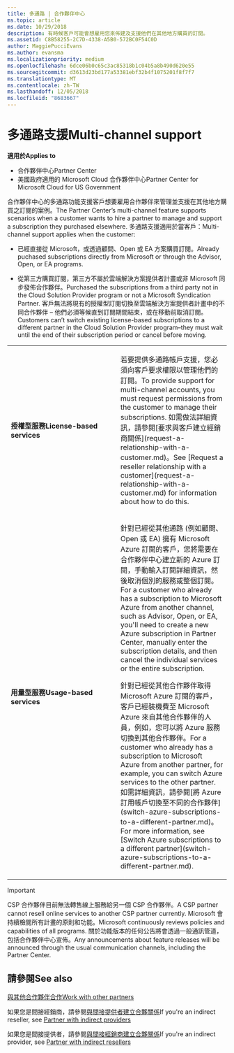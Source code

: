 ```yaml
---
title: 多通路 | 合作夥伴中心
ms.topic: article
ms.date: 10/29/2018
description: 有時候客戶可能會想雇用您來佈建及支援他們在其他地方購買的訂閱。
ms.assetid: C8B58255-2C7D-4338-A5B0-572BC0F54C0D
author: MaggiePucciEvans
ms.author: evansma
ms.localizationpriority: medium
ms.openlocfilehash: 6dce06b0c65c3ac85318b1c04b5a8b490d620e55
ms.sourcegitcommit: d3613d23bd177a53381ebf32b4f1075201f8f7f7
ms.translationtype: MT
ms.contentlocale: zh-TW
ms.lasthandoff: 12/05/2018
ms.locfileid: "8683667"
---
```

# <a name="multi-channel-support"></a><span data-ttu-id="9dc72-103">多通路支援</span><span class="sxs-lookup"><span data-stu-id="9dc72-103">Multi-channel support</span></span>

**<span data-ttu-id="9dc72-104">適用於</span><span class="sxs-lookup"><span data-stu-id="9dc72-104">Applies to</span></span>**

-  <span data-ttu-id="9dc72-105">合作夥伴中心</span><span class="sxs-lookup"><span data-stu-id="9dc72-105">Partner Center</span></span>
-  <span data-ttu-id="9dc72-106">美國政府適用的 Microsoft Cloud 合作夥伴中心</span><span class="sxs-lookup"><span data-stu-id="9dc72-106">Partner Center for Microsoft Cloud for US Government</span></span>


<span data-ttu-id="9dc72-107">合作夥伴中心的多通路功能支援客戶想要雇用合作夥伴來管理並支援在其他地方購買之訂閱的案例。</span><span class="sxs-lookup"><span data-stu-id="9dc72-107">The Partner Center’s multi-channel feature supports scenarios when a customer wants to hire a partner to manage and support a subscription they purchased elsewhere.</span></span> <span data-ttu-id="9dc72-108">多通路支援適用於當客戶：</span><span class="sxs-lookup"><span data-stu-id="9dc72-108">Multi-channel support applies when the customer:</span></span>

-   <span data-ttu-id="9dc72-109">已經直接從 Microsoft，或透過顧問、Open 或 EA 方案購買訂閱。</span><span class="sxs-lookup"><span data-stu-id="9dc72-109">Already puchased subscriptions directly from Microsoft or through the Advisor, Open, or EA programs.</span></span>

-   <span data-ttu-id="9dc72-110">從第三方購買訂閱，第三方不屬於雲端解決方案提供者計畫或非 Microsoft 同步發佈合作夥伴。</span><span class="sxs-lookup"><span data-stu-id="9dc72-110">Purchased the subscriptions from a third party not in the Cloud Solution Provider program or not a Microsoft Syndication Partner.</span></span> <span data-ttu-id="9dc72-111">客戶無法將現有的授權型訂閱切換至雲端解決方案提供者計畫中的不同合作夥伴 – 他們必須等候直到訂閱期間結束，或在移動前取消訂閱。</span><span class="sxs-lookup"><span data-stu-id="9dc72-111">Customers can’t switch existing license-based subscriptions to a different partner in the Cloud Solution Provider program–they must wait until the end of their subscription period or cancel before moving.</span></span>


<table>
<colgroup>
<col width="50%" />
<col width="50%" />
</colgroup>
<tbody>
<tr class="odd">
<td><p><strong><span data-ttu-id="9dc72-112">授權型服務</span><span class="sxs-lookup"><span data-stu-id="9dc72-112">License-based services</span></span></strong></p></td>
<td><p><span data-ttu-id="9dc72-113">若要提供多通路帳戶支援，您必須向客戶要求權限以管理他們的訂閱。</span><span class="sxs-lookup"><span data-stu-id="9dc72-113">To provide support for multi-channel accounts, you must request permissions from the customer to manage their subscriptions.</span></span> <span data-ttu-id="9dc72-114">如需做法詳細資訊，請參閱[要求與客戶建立經銷商關係](request-a-relationship-with-a-customer.md)。</span><span class="sxs-lookup"><span data-stu-id="9dc72-114">See [Request a reseller relationship with a customer](request-a-relationship-with-a-customer.md) for information about how to do this.</span></span></p></td>
</tr>
<tr class="even">
<td><p><strong><span data-ttu-id="9dc72-115">用量型服務</span><span class="sxs-lookup"><span data-stu-id="9dc72-115">Usage-based services</span></span></strong></p></td>
<td>
<p><span data-ttu-id="9dc72-116">針對已經從其他通路 (例如顧問、Open 或 EA) 擁有 Microsoft Azure 訂閱的客戶，您將需要在合作夥伴中心建立新的 Azure 訂閱，手動輸入訂閱詳細資訊，然後取消個別的服務或整個訂閱。</span><span class="sxs-lookup"><span data-stu-id="9dc72-116">For a customer who already has a subscription to Microsoft Azure from another channel, such as Advisor, Open, or EA, you'll need to create a new Azure subscription in Partner Center, manually enter the subscription details, and then cancel the individual services or the entire subscription.</span></span></p>
<p><span data-ttu-id="9dc72-117">針對已經從其他合作夥伴取得 Microsoft Azure 訂閱的客戶，客戶已經裝機費至 Microsoft Azure 來自其他合作夥伴的人員，例如，您可以將 Azure 服務切換到其他合作夥伴。</span><span class="sxs-lookup"><span data-stu-id="9dc72-117">For a customer who already has a subscription to Microsoft Azure from another partner, for example, you can switch Azure services to the other partner.</span></span> <span data-ttu-id="9dc72-118">如需詳細資訊，請參閱[將 Azure 訂用帳戶切換至不同的合作夥伴](switch-azure-subscriptions-to-a-different-partner.md)。</span><span class="sxs-lookup"><span data-stu-id="9dc72-118">For more information, see [Switch Azure subscriptions to a different partner](switch-azure-subscriptions-to-a-different-partner.md).</span></span></p>
</td>
</tr>
</tbody>
</table>

> [!IMPORTANT]  
> <span data-ttu-id="9dc72-119">CSP 合作夥伴目前無法轉售線上服務給另一個 CSP 合作夥伴。</span><span class="sxs-lookup"><span data-stu-id="9dc72-119">A CSP partner cannot resell online services to another CSP partner currently.</span></span> <span data-ttu-id="9dc72-120">Microsoft 會持續檢閱所有計畫的原則和功能。</span><span class="sxs-lookup"><span data-stu-id="9dc72-120">Microsoft continuously reviews policies and capabilities of all programs.</span></span> <span data-ttu-id="9dc72-121">關於功能版本的任何公告將會透過一般通訊管道，包括合作夥伴中心宣佈。</span><span class="sxs-lookup"><span data-stu-id="9dc72-121">Any announcements about feature releases will be announced through the usual communication channels, including the Partner Center.</span></span> 

## <a name="see-also"></a><span data-ttu-id="9dc72-122">請參閱</span><span class="sxs-lookup"><span data-stu-id="9dc72-122">See also</span></span>

[<span data-ttu-id="9dc72-123">與其他合作夥伴合作</span><span class="sxs-lookup"><span data-stu-id="9dc72-123">Work with other partners</span></span>](work-with-other-partners.md)

<span data-ttu-id="9dc72-124">如果您是間接經銷商，請參閱[與間接提供者建立合夥關係](indirect-reseller-tasks-in-partner-center.md)</span><span class="sxs-lookup"><span data-stu-id="9dc72-124">If you're an indirect reseller, see [Partner with indirect providers](indirect-reseller-tasks-in-partner-center.md)</span></span>

<span data-ttu-id="9dc72-125">如果您是間接提供者，請參閱[與間接經銷商建立合夥關係](indirect-provider-tasks-in-partner-center.md)</span><span class="sxs-lookup"><span data-stu-id="9dc72-125">If you're an indirect provider, see [Partner with indirect resellers](indirect-provider-tasks-in-partner-center.md)</span></span> 

 

 



